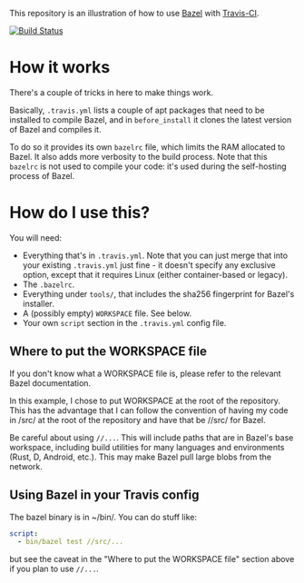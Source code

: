 This repository is an illustration of how to use
[Bazel](http://bazel.io) with [Travis-CI](https://travis-ci.org/).

[![Build Status](https://travis-ci.org/korfuri/bazel-travis.svg?branch=master)](https://travis-ci.org/korfuri/bazel-travis)

# How it works

There's a couple of tricks in here to make things work.

Basically, `.travis.yml` lists a couple of apt packages that need to
be installed to compile Bazel, and in `before_install` it clones the
latest version of Bazel and compiles it.

To do so it provides its own `bazelrc` file, which limits the RAM
allocated to Bazel. It also adds more verbosity to the build
process. Note that this `bazelrc` is not used to compile your code:
it's used during the self-hosting process of Bazel.

# How do I use this?

You will need:

  * Everything that's in `.travis.yml`. Note that you can just merge
    that into your existing `.travis.yml` just fine - it doesn't
    specify any exclusive option, except that it requires Linux
    (either container-based or legacy).
  * The `.bazelrc`.
  * Everything under `tools/`, that includes the sha256 fingerprint for Bazel's
    installer.
  * A (possibly empty) `WORKSPACE` file. See below.
  * Your own `script` section in the `.travis.yml` config file.

## Where to put the WORKSPACE file

If you don't know what a WORKSPACE file is, please refer to the
relevant Bazel documentation.

In this example, I chose to put WORKSPACE at the root of the
repository. This has the advantage that I can follow the convention of
having my code in /src/ at the root of the repository and have that be
//src/ for Bazel.

Be careful about using `//...`. This will include paths that are in
Bazel's base workspace, including build utilities for many languages
and environments (Rust, D, Android, etc.). This may make Bazel pull
large blobs from the network.

## Using Bazel in your Travis config

The bazel binary is in ~/bin/. You can do stuff like:

```yaml
script:
  - bin/bazel test //src/...
```

but see the caveat in the "Where to put the WORKSPACE file" section
above if you plan to use `//...`.
